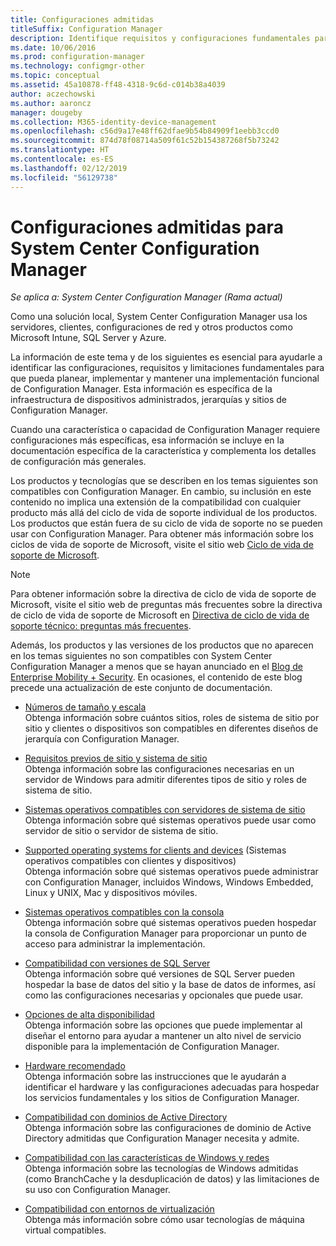 ```yaml
---
title: Configuraciones admitidas
titleSuffix: Configuration Manager
description: Identifique requisitos y configuraciones fundamentales para que pueda planear, implementar y mantener una implementación funcional de System Center Configuration Manager.
ms.date: 10/06/2016
ms.prod: configuration-manager
ms.technology: configmgr-other
ms.topic: conceptual
ms.assetid: 45a10878-ff48-4318-9c6d-c014b38a4039
author: aczechowski
ms.author: aaroncz
manager: dougeby
ms.collection: M365-identity-device-management
ms.openlocfilehash: c56d9a17e48ff62dfae9b54b84909f1eebb3ccd0
ms.sourcegitcommit: 874d78f08714a509f61c52b154387268f5b73242
ms.translationtype: HT
ms.contentlocale: es-ES
ms.lasthandoff: 02/12/2019
ms.locfileid: "56129738"
---
```

# <a name="supported-configurations-for-system-center-configuration-manager"></a>Configuraciones admitidas para System Center Configuration Manager

*Se aplica a: System Center Configuration Manager (Rama actual)*

Como una solución local, System Center Configuration Manager usa los servidores, clientes, configuraciones de red y otros productos como Microsoft Intune, SQL Server y Azure.

La información de este tema y de los siguientes es esencial para ayudarle a identificar las configuraciones, requisitos y limitaciones fundamentales para que pueda planear, implementar y mantener una implementación funcional de Configuration Manager.  Esta información es específica de la infraestructura de dispositivos administrados, jerarquías y sitios de Configuration Manager.

Cuando una característica o capacidad de Configuration Manager requiere configuraciones más específicas, esa información se incluye en la documentación específica de la característica y complementa los detalles de configuración más generales.  

 Los productos y tecnologías que se describen en los temas siguientes son compatibles con Configuration Manager. En cambio, su inclusión en este contenido no implica una extensión de la compatibilidad con cualquier producto más allá del ciclo de vida de soporte individual de los productos. Los productos que están fuera de su ciclo de vida de soporte no se pueden usar con Configuration Manager. Para obtener más información sobre los ciclos de vida de soporte de Microsoft, visite el sitio web [Ciclo de vida de soporte de Microsoft](http://go.microsoft.com/fwlink/p/?LinkId=208270).  

> [!NOTE]  
>  Para obtener información sobre la directiva de ciclo de vida de soporte de Microsoft, visite el sitio web de preguntas más frecuentes sobre la directiva de ciclo de vida de soporte de Microsoft en [Directiva de ciclo de vida de soporte técnico: preguntas más frecuentes](http://go.microsoft.com/fwlink/p/?LinkId=31976).  

 Además, los productos y las versiones de los productos que no aparecen en los temas siguientes no son compatibles con System Center Configuration Manager a menos que se hayan anunciado en el [Blog de Enterprise Mobility + Security](https://blogs.technet.microsoft.com/enterprisemobility/).  En ocasiones, el contenido de este blog precede una actualización de este conjunto de documentación.


-  [Números de tamaño y escala](../../../core/plan-design/configs/size-and-scale-numbers.md)  
Obtenga información sobre cuántos sitios, roles de sistema de sitio por sitio y clientes o dispositivos son compatibles en diferentes diseños de jerarquía con Configuration Manager.

-  [Requisitos previos de sitio y sistema de sitio](../../../core/plan-design/configs/site-and-site-system-prerequisites.md)  
Obtenga información sobre las configuraciones necesarias en un servidor de Windows para admitir diferentes tipos de sitio y roles de sistema de sitio.

-  [Sistemas operativos compatibles con servidores de sistema de sitio](../../../core/plan-design/configs/supported-operating-systems-for-site-system-servers.md)  
Obtenga información sobre qué sistemas operativos puede usar como servidor de sitio o servidor de sistema de sitio.

-  [Supported operating systems for clients and devices](../../../core/plan-design/configs/supported-operating-systems-for-clients-and-devices.md) (Sistemas operativos compatibles con clientes y dispositivos)  
Obtenga información sobre qué sistemas operativos puede administrar con Configuration Manager, incluidos Windows, Windows Embedded, Linux y UNIX, Mac y dispositivos móviles.

-  [Sistemas operativos compatibles con la consola](../../../core/plan-design/configs/supported-operating-systems-consoles.md)  
Obtenga información sobre qué sistemas operativos pueden hospedar la consola de Configuration Manager para proporcionar un punto de acceso para administrar la implementación.  

-  [Compatibilidad con versiones de SQL Server](../../../core/plan-design/configs/support-for-sql-server-versions.md)  
Obtenga información sobre qué versiones de SQL Server pueden hospedar la base de datos del sitio y la base de datos de informes, así como las configuraciones necesarias y opcionales que puede usar.

-  [Opciones de alta disponibilidad](../../../protect/understand/high-availability-options.md)  
Obtenga información sobre las opciones que puede implementar al diseñar el entorno para ayudar a mantener un alto nivel de servicio disponible para la implementación de Configuration Manager.

-  [Hardware recomendado](../../../core/plan-design/configs/recommended-hardware.md)  
Obtenga información sobre las instrucciones que le ayudarán a identificar el hardware y las configuraciones adecuadas para hospedar los servicios fundamentales y los sitios de Configuration Manager.

-  [Compatibilidad con dominios de Active Directory](../../../core/plan-design/configs/support-for-active-directory-domains.md)  
Obtenga información sobre las configuraciones de dominio de Active Directory admitidas que Configuration Manager necesita y admite.

-  [Compatibilidad con las características de Windows y redes](../../../core/plan-design/configs/support-for-windows-features-and-networks.md)  
Obtenga información sobre las tecnologías de Windows admitidas (como BranchCache y la desduplicación de datos) y las limitaciones de su uso con Configuration Manager.

-  [Compatibilidad con entornos de virtualización](../../../core/plan-design/configs/support-for-virtualization-environments.md)  
Obtenga más información sobre cómo usar tecnologías de máquina virtual compatibles.
